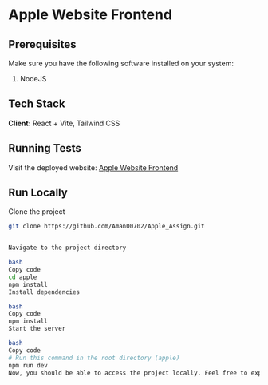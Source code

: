 # Apple Website Frontend

## Prerequisites
Make sure you have the following software installed on your system:
1. NodeJS

## Tech Stack

**Client:** React + Vite, Tailwind CSS

## Running Tests
Visit the deployed website: [Apple Website Frontend](https://apple-website-frontend.vercel.app/)

## Run Locally

Clone the project

```bash
git clone https://github.com/Aman00702/Apple_Assign.git


Navigate to the project directory

bash
Copy code
cd apple
npm install
Install dependencies

bash
Copy code
npm install
Start the server

bash
Copy code
# Run this command in the root directory (apple)
npm run dev
Now, you should be able to access the project locally. Feel free to explore and modify the code as needed.
